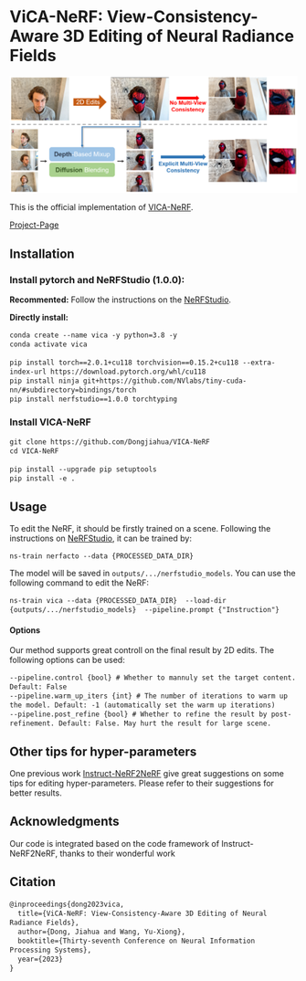 
# ViCA-NeRF: View-Consistency-Aware 3D Editing of Neural Radiance Fields
<img src="./assets/teaser.png">

This is the official implementation of [VICA-NeRF](https://openreview.net/pdf?id=Pk49a9snPe).

[Project-Page](https://dongjiahua.github.io/VICA-NeRF/)
## Installation
### Install pytorch and NeRFStudio (1.0.0):
**Recommented:** Follow the instructions on the [NeRFStudio](https://docs.nerf.studio/en/latest/quickstart/installation.html#dependencies).

**Directly install:**
```
conda create --name vica -y python=3.8 -y
conda activate vica

pip install torch==2.0.1+cu118 torchvision==0.15.2+cu118 --extra-index-url https://download.pytorch.org/whl/cu118 
pip install ninja git+https://github.com/NVlabs/tiny-cuda-nn/#subdirectory=bindings/torch
pip install nerfstudio==1.0.0 torchtyping
```

### Install VICA-NeRF
```
git clone https://github.com/Dongjiahua/VICA-NeRF
cd VICA-NeRF

pip install --upgrade pip setuptools
pip install -e .
```

## Usage
To edit the NeRF, it should be firstly trained on a scene. Following the instructions on [NeRFStudio](https://docs.nerf.studio/en/latest/quickstart/installation.html#dependencies), it can be trained by:
```
ns-train nerfacto --data {PROCESSED_DATA_DIR}
```
The model will be saved in `outputs/.../nerfstudio_models`. You can use the following command to edit the NeRF:
```
ns-train vica --data {PROCESSED_DATA_DIR}  --load-dir {outputs/.../nerfstudio_models}  --pipeline.prompt {"Instruction"}
```

#### Options
Our method supports great controll on the final result by 2D edits. The following options can be used:
```
--pipeline.control {bool} # Whether to mannuly set the target content. Default: False
--pipeline.warm_up_iters {int} # The number of iterations to warm up the model. Default: -1 (automatically set the warm up iterations)
--pipeline.post_refine {bool} # Whether to refine the result by post-refinement. Default: False. May hurt the result for large scene.
```

## Other tips for hyper-parameters
One previous work [Instruct-NeRF2NeRF](https://github.com/ayaanzhaque/instruct-nerf2nerf?tab=readme-ov-file#training-notes) give great suggestions on some tips for editing hyper-parameters. Please refer to their suggestions for better results.

## Acknowledgments
Our code is integrated based on the code framework of Instruct-NeRF2NeRF, thanks to their wonderful work

## Citation
```
@inproceedings{dong2023vica,
  title={ViCA-NeRF: View-Consistency-Aware 3D Editing of Neural Radiance Fields},
  author={Dong, Jiahua and Wang, Yu-Xiong},
  booktitle={Thirty-seventh Conference on Neural Information Processing Systems},
  year={2023}
}
```

